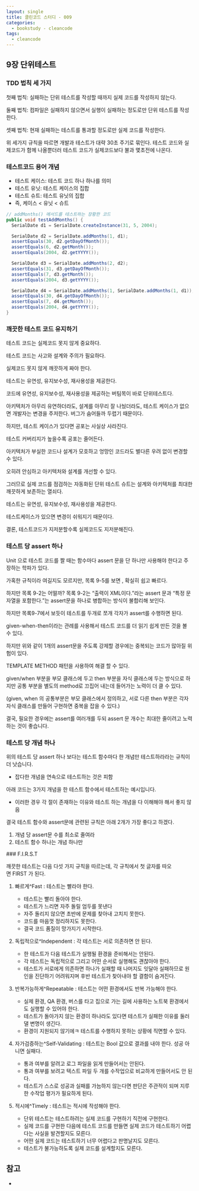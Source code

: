 ```yaml
---
layout: single
title: 클린코드 스터디 - 009
categories: 
  - bookstudy - cleancode
tags: 
  - cleancode
---
```


## 9장 단위테스트

### TDD 법칙 세 가지

첫째 법칙: 실패하는 단위 테스트를 작성할 때까지 실제 코드를 작성하지 않는다.

둘째 법칙: 컴파일은 실패하지 않으면서 실행이 실패하는 정도로만 단위 테스트를 작성한다.

셋째 법칙: 현재 실패하는 테스트를 통과할 정도로만 실제 코드를 작성한다.

위 세가지 규칙을 따르면 개발과 테스트가 대략 30초 주기로 묶인다. 테스트 코드와 실제코드가 함께 나올뿐더러 테스트 코드가 실제코드보다 불과 몇초전에 나온다.

### 테스트코드 용어 개념

* 테스트 케이스: 테스트 코드 하나 하나를 의미
* 테스트 유닛: 테스트 케이스의 집합
* 테스트 슈트: 테스트 유닛의 집합
* 즉, 케이스 < 유닛 < 슈트

```java
// addMonths() 메서드를 테스트하는 장황한 코드
public void testAddMonths() {
  SerialDate d1 = SerialDate.createInstance(31, 5, 2004);

  SerialDate d2 = SerialDate.addMonths(1, d1);
  assertEquals(30, d2.getDayOfMonth());
  assertEquals(6, d2.getMonth());
  assertEquals(2004, d2.getYYYY());

  SerialDate d3 = SerialDate.addMonths(2, d2);
  assertEquals(31, d3.getDayOfMonth());
  assertEquals(7, d3.getMonth());
  assertEquals(2004, d3.getYYYY());

  SerialDate d4 = SerialDate.addMonths(1, SerialDate.addMonths(1, d1));
  assertEquals(30, d4.getDayOfMonth());
  assertEquals(7, d4.getMonth());
  assertEquals(2004, d4.getYYYY());
}
```

### 깨끗한 테스트 코드 유지하기

테스트 코드는 실제코드 못지 않게 중요하다. 

테스트 코드는 사고와 설계와 주의가 필요하다. 

실제코드 못지 않게 깨끗하게 짜야 한다.

테스트는 유연성, 유지보수성, 재사용성을 제공한다.

코드에 유연성, 유지보수성, 재사용성을 제공하는 버팀목이 바로 단위테스트다. 

아키텍처가 아무리 유연하더라도, 설계를 아무리 잘 나눴더라도, 테스트 케이스가 없으면 개발자는 변경을 주저한다. 버그가 숨어들까 두렵기 때문이다.

하지만, 테스트 케이스가 있다면 공포는 사실상 사라진다. 

테스트 커버리지가 높을수록 공포는 줄어든다. 

아키텍처가 부실한 코드나 설계가 모호하고 엉망인 코드라도 별다른 우려 없이 변경할 수 있다.

오히려 안심하고 아키텍처와 설계를 개선할 수 있다.

그러므로 실제 코드를 점검하는 자동화된 단위 테스트 슈트는 설계와 아키텍처를 최대한 깨끗하게 보존하는 열쇠다. 

테스트는 유연성, 유지보수성, 재사용성을 제공한다.

테스트케이스가 있으면 변경이 쉬워지기 때문이다. 

결론, 테스트코드가 지저분할수록 실제코드도 지저분해진다.

### 테스트 당 assert 하나

Unit 으로 테스트 코드를 짤 때는 함수마다 assert 문을 단 하나만 사용해야 한다고 주장하는 학파가 있다.

가혹한 규칙이라 여길지도 모르지만, 목록 9-5를 보면 , 확실히 쉽고 빠르다.

하지만 목록 9-2는 어떨까? 목록 9-2는 “출력이 XML이다.”라는 assert 문과 “특정 문자열을 포함한다.”는 assert문을 하나로 병합하는 방식이 불합리해 보인다. 

하지만 목록9-7에서 보듯이 테스트를 두개로 쪼개 각자가 assert를 수행하면 된다.

given-when-then이라는 관례를 사용해서 테스트 코드를 더 읽기 쉽게 만든 것을 볼 수 있다.

하지만 위와 같이 1개의 assert문을 주도록 강제할 경우에는 중복되는 코드가 많아질 위험이 있다.

TEMPLATE METHOD 패턴을 사용하여 해결 할 수 있다.

given/when 부분을 부모 클래스에 두고 then 부분을 자식 클래스에 두는 방식으로 하지만 공통 부분을 별도의 method로 끄집어 내는데 들어가는 노력이 더 클 수 있다.

(given, when 의 공통부분은 부모 클래스에서 정의하고, 서로 다른 then 부분은 각자 자식 클래스를 만들어 구현하면 중복을 잡을 수 있다.)

결국, 필요한 경우에는 assert를 여러개를 두되 assert 문 개수는 최대한 줄이려고 노력하는 것이 좋습니다.

### 테스트 당 개념 하나

위의 테스트 당 assert 하나 보다는 테스트 함수마다 한 개념만 테스트하라라는 규칙이 더 낫습니다.

* 잡다한 개념을 연속으로 테스트하는 것은 피함

아래 코드는 3가지 개념을 한 테스트 함수에서 테스트하는 예시입니다.

* 이러한 경우 각 절이 존재하는 이유와 테스트 하는 개념을 다 이해해야 해서 좋지 않음

결국 테스트 함수와 assert문에 관련된 규칙은 아래 2개가 가장 좋다고 하겠다.

1. 개념 당 assert문 수를 최소로 줄여라
2. 테스트 함수 하나는 개념 하나만 

### F.I.R.S.T

깨끗한 테스트는 다음 다섯 가지 규칙을 따르는데, 각 규칙에서 첫 글자를 따오면 FIRST 가 된다.

1. 빠르게^Fast : 테스트는 빨라야 한다.
    * 테스트는 빨리 돌아야 한다.
    * 테스트가 느리면 자주 돌릴 엄두를 못낸다
    * 자주 돌리지 않으면 초반에 문제를 찾아내 고치지 못한다.
    * 코드를 마음껏 정리하지도 못한다.
    * 결국 코드 품질이 망가지기 시작한다.

2. 독립적으로^Independent : 각 테스트는 서로 의존하면 안 된다.
    * 한 테스트가 다음 테스트가 실행될 환경을 준비해서는 안된다.
    * 각 테스트는 독립적으로 그리고 어떤 순서로 실행해도 괜찮아야 한다.
    * 테스트가 서로에게 의존하면 하나가 실패할 때 나머지도 잇달아 실패하므로 원인을 진단하기 어려워지며 후반 테스트가 찾아내야 할 결함이 숨겨진다.

3. 반복가능하게^Repeatable : 테스트는 어떤 환경에서도 반복 가능해야 한다.
    * 실제 환경, QA 환경, 버스를 타고 집으로 가는 길에 사용하는 노트북 환경에서도 실행할 수 있어야 한다.
    * 테스트가 돌아가지 않는 환경이 하나라도 있다면 테스트가 실패한 이유를 둘러댈 변명이 생긴다.
    * 환경이 지원되지 않기에ㅋ 테스트를 수행하지 못하는 상황에 직면할 수 있다.

4. 자가검증하는^Self-Validating : 테스트는 Bool 값으로 결과를 내야 한다. 성공 아니면 실패다.
    * 통과 여부를 알려고 로그 파일을 읽게 만들어서는 안된다.
    * 통과 여부를 보려고 텍스트 파일 두 개를 수작업으로 비교하게 만들어서도 안 된다.
    * 테스트가 스스로 성공과 실패를 가늠하지 않는다면 판단은 주관적이 되며 지루한 수작업 평가가 필요하게 된다.

5. 적시에^Timely : 테스트는 적시에 작성해야 한다.
    * 단위 테스트는 테스트하려는 실제 코드를 구현하기 직전에 구현한다.
    * 실제 코드를 구현한 다음에 테스트 코드를 만들면 실제 코드가 테스트하기 어렵다는 사실을 발견할지도 모른다.
    * 어떤 실제 코드는 테스트하기 너무 어렵다고 판명날지도 모른다.
    * 테스트가 불가능하도록 실제 코드를 설계할지도 모른다.

## 참고
- 